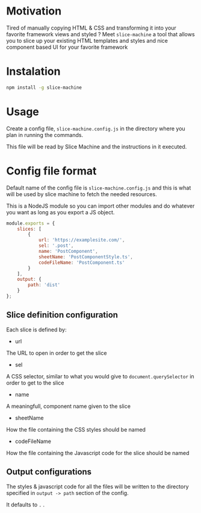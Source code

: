 # Motivation

Tired of manually copying HTML & CSS and transforming it into your favorite framework views and styled ? Meet `slice-machine` a tool that allows you to slice up your existing HTML templates and styles and nice component based UI for your favorite framework

# Instalation

```sh
npm install -g slice-machine
```

# Usage

Create a config file, `slice-machine.config.js` in the directory where you plan in running the commands.

This file will be read by Slice Machine and the instructions in it executed.

# Config file format

Default name of the config file is `slice-machine.config.js` and this is what will be used by slice machine to fetch the needed resources.

This is a NodeJS module so you can import other modules and do whatever you want as long as you export a JS object.

```js
module.exports = {
    slices: [
        {
            url: 'https://examplesite.com/',
            sel: '.post',
            name: 'PostComponent',
            sheetName: 'PostComponentStyle.ts',
            codeFileName: 'PostComponent.ts'
        }
    ],
    output: {
        path: 'dist'
    }
};
```

## Slice definition configuration

Each slice is defined by:

-   url

The URL to open in order to get the slice

-   sel

A CSS selector, similar to what you would give to `document.querySelector` in order to get to the slice

-   name

A meaningfull, component name given to the slice

-   sheetName

How the file containing the CSS styles should be named

-   codeFileName

How the file containing the Javascript code for the slice should be named

## Output configurations

The styles & javascript code for all the files will be written to the directory specified
in `output -> path` section of the config.

It defaults to `.` .
